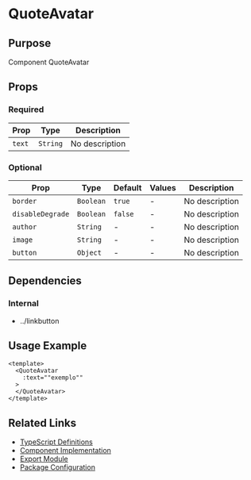 # QuoteAvatar

## Purpose

Component QuoteAvatar

## Props

### Required
| Prop | Type | Description |
|------|------|-------------|
| `text` | `String` | No description |

### Optional
| Prop | Type | Default | Values | Description |
|------|------|---------|--------|-------------|
| `border` | `Boolean` | `true` | - | No description |
| `disableDegrade` | `Boolean` | `false` | - | No description |
| `author` | `String` | - | - | No description |
| `image` | `String` | - | - | No description |
| `button` | `Object` | - | - | No description |

## Dependencies

### Internal
- ../linkbutton

## Usage Example

```vue
<template>
  <QuoteAvatar
    :text=""exemplo""
  >
  </QuoteAvatar>
</template>
```

## Related Links

- [TypeScript Definitions](./QuoteAvatar.d.ts)
- [Component Implementation](./QuoteAvatar.vue)
- [Export Module](./quoteavatar.js)
- [Package Configuration](./package.json)
